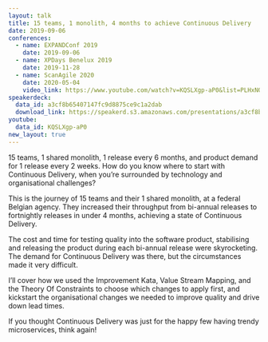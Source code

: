 ```yaml
---
layout: talk
title: 15 teams, 1 monolith, 4 months to achieve Continuous Delivery
date: 2019-09-06
conferences:
  - name: EXPANDConf 2019
    date: 2019-09-06
  - name: XPDays Benelux 2019
    date: 2019-11-28
  - name: ScanAgile 2020
    date: 2020-05-04
    video_link: https://www.youtube.com/watch?v=KQSLXgp-aP0&list=PLHxNOhe276_4fELp-u0TPjRNs9s9Dzqm2
speakerdeck:
  data_id: a3cf8b65407147fc9d8875ce9c1a2dab
  download_link: https://speakerd.s3.amazonaws.com/presentations/a3cf8b65407147fc9d8875ce9c1a2dab/15_teams__1_monolith_and_4_months_to_achieve_Continuous_Delivery.pdf
youtube:
  data_id: KQSLXgp-aP0
new_layout: true
---
```


15 teams, 1 shared monolith, 1 release every 6 months, and product demand for 1 release every 2 weeks. How do you know where to start with Continuous Delivery, when you’re surrounded by technology and organisational challenges?

This is the journey of 15 teams and their 1 shared monolith, at a federal Belgian agency.  They increased their throughput from bi-annual releases to fortnightly releases in under 4 months, achieving a state of Continuous Delivery.

The cost and time for testing quality into the software product, stabilising and releasing the product during each bi-annual release were skyrocketing. The demand for Continuous Delivery was there, but the circumstances made it very difficult.

I’ll cover how we used the Improvement Kata, Value Stream Mapping, and the Theory Of Constraints to choose which changes to apply first, and kickstart the organisational changes we needed to improve quality and drive down lead times.

If you thought Continuous Delivery was just for the happy few having trendy microservices, think again!


